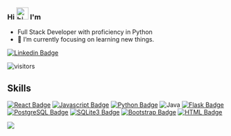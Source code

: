 ### Hi <img src="https://user-images.githubusercontent.com/1303154/88677602-1635ba80-d120-11ea-84d8-d263ba5fc3c0.gif" width="28px" alt="hi"> I'm 

<!-- <img src="/name.svg"> -->

<!-- - CS ugrad student :v: -->
- Full Stack Developer with proficiency in Python
- 🌱 I’m currently focusing on learning new things.
<!-- - 👯 I’m looking for internship opportunity. -->


[![Linkedin Badge](https://img.shields.io/badge/LinkedIn-0077B5?style=flat&labelColor=0e76a8&logo=linkedin&logoColor=white)](https://www.linkedin.com/in/adityabhadauriya/)

![visitors](https://visitor-badge.glitch.me/badge?page_id=9aditya9)
<!-- 
<div class="badge-base LI-profile-badge" data-locale="en_US" data-size="medium" data-theme="dark" data-type="VERTICAL" data-vanity="adityabhadauriya" data-version="v1"><a class="badge-base__link LI-simple-link" href="https://in.linkedin.com/in/adityabhadauriya?trk=profile-badge">Aditya Bhadauriya</a></div> -->

## Skills

[![React Badge](https://img.shields.io/badge/-React-61DBFB?style=for-the-badge&labelColor=black&logo=react&logoColor=61DBFB)](#) [![Javascript Badge](https://img.shields.io/badge/-Javascript-F0DB4F?style=for-the-badge&labelColor=black&logo=javascript&logoColor=F0DB4F)](#) [![Python Badge](https://img.shields.io/badge/Python-3776AB?style=for-the-badge&labelColor=black&logo=python&logoColor=white)](#) ![Java](https://img.shields.io/badge/java-%23ED8B00.svg?style=for-the-badge&logo=java&logoColor=white) [![Flask Badge](https://img.shields.io/badge/Flask-000000?style=for-the-badge&logo=flask&logoColor=white&labelColor=black)](#) [![PostgreSQL Badge](https://img.shields.io/badge/PostgreSQL-316192?style=for-the-badge&logo=postgresql&logoColor=white&labelColor=black)](#) [![SQLite3 Badge](https://img.shields.io/badge/SQLite-07405E?style=for-the-badge&logo=sqlite&logoColor=white&labelColor=black)](#) [![Bootstrap Badge](https://img.shields.io/badge/Bootstrap-563D7C?style=for-the-badge&logo=bootstrap&logoColor=white&labelColor=black)](#) [![HTML Badge](https://img.shields.io/badge/HTML-239120?style=for-the-badge&logo=html5&logoColor=white&labelColor=black)](#)
<!-- [![PostgreSQL Badge](https://img.shields.io/badge/PostgreSQL-316192?style=for-the-badge&logo=postgresql&logoColor=white&labelColor=black)](#) -->




<!-- * HTML
* CSS
* Bootstrap
* JavaScript
* ReactJS
* Python
* Flask
* RestApi
* PostgreSQL
* SQLite3
* MongoDB -->
<!-- - 🔭 I’m currently working on Data Structures And Algorithms -->
<!-- - 📫 How to reach me: https://www.linkedin.com/in/adityabhadauriya -->
<img src="https://github-readme-stats.vercel.app/api?username=9aditya9&&show_icons=true&title_color=ffffff&icon_color=bb2acf&text_color=daf7dc&bg_color=151515" />
<!--
**9aditya9/9aditya9** is a ✨ _special_ ✨ repository because its `README.md` (this file) appears on your GitHub profile.



Here are some ideas to get you started:

- 🔭 I’m currently working on ...
- 🌱 I’m currently learning ...
- 👯 I’m looking to collaborate on ...
- 🤔 I’m looking for help with ...
- 💬 Ask me about ...
- 📫 How to reach me: ...
- 😄 Pronouns: ...
- ⚡ Fun fact: ...
-->
